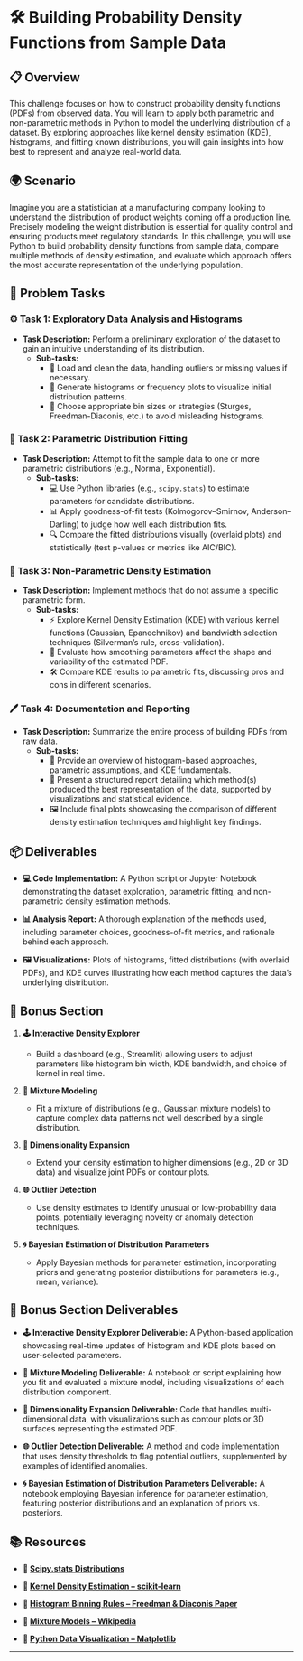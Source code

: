 # 🛠️ Building Probability Density Functions from Sample Data

## 📋 Overview
This challenge focuses on how to construct probability density functions (PDFs) from observed data. You will learn to apply both parametric and non-parametric methods in Python to model the underlying distribution of a dataset. By exploring approaches like kernel density estimation (KDE), histograms, and fitting known distributions, you will gain insights into how best to represent and analyze real-world data.

## 🌍 Scenario
Imagine you are a statistician at a manufacturing company looking to understand the distribution of product weights coming off a production line. Precisely modeling the weight distribution is essential for quality control and ensuring products meet regulatory standards. In this challenge, you will use Python to build probability density functions from sample data, compare multiple methods of density estimation, and evaluate which approach offers the most accurate representation of the underlying population.

## 📝 Problem Tasks

### ⚙️ Task 1: Exploratory Data Analysis and Histograms
- **Task Description:** Perform a preliminary exploration of the dataset to gain an intuitive understanding of its distribution.
  - **Sub-tasks:**
    - 📐 Load and clean the data, handling outliers or missing values if necessary.
    - 🧮 Generate histograms or frequency plots to visualize initial distribution patterns.
    - 🔧 Choose appropriate bin sizes or strategies (Sturges, Freedman-Diaconis, etc.) to avoid misleading histograms.

### 🔬 Task 2: Parametric Distribution Fitting
- **Task Description:** Attempt to fit the sample data to one or more parametric distributions (e.g., Normal, Exponential).
  - **Sub-tasks:**
    - 💻 Use Python libraries (e.g., `scipy.stats`) to estimate parameters for candidate distributions.
    - 📊 Apply goodness-of-fit tests (Kolmogorov–Smirnov, Anderson–Darling) to judge how well each distribution fits.
    - 🔍 Compare the fitted distributions visually (overlaid plots) and statistically (test p-values or metrics like AIC/BIC).

### 🔧 Task 3: Non-Parametric Density Estimation
- **Task Description:** Implement methods that do not assume a specific parametric form.
  - **Sub-tasks:**
    - ⚡ Explore Kernel Density Estimation (KDE) with various kernel functions (Gaussian, Epanechnikov) and bandwidth selection techniques (Silverman’s rule, cross-validation).
    - 🔄 Evaluate how smoothing parameters affect the shape and variability of the estimated PDF.
    - 🛠️ Compare KDE results to parametric fits, discussing pros and cons in different scenarios.

### 🖊️ Task 4: Documentation and Reporting
- **Task Description:** Summarize the entire process of building PDFs from raw data.
  - **Sub-tasks:**
    - 📄 Provide an overview of histogram-based approaches, parametric assumptions, and KDE fundamentals.
    - 📝 Present a structured report detailing which method(s) produced the best representation of the data, supported by visualizations and statistical evidence.
    - 🖼️ Include final plots showcasing the comparison of different density estimation techniques and highlight key findings.

## 📦 Deliverables
- **💻 Code Implementation:**
  A Python script or Jupyter Notebook demonstrating the dataset exploration, parametric fitting, and non-parametric density estimation methods.

- **📊 Analysis Report:**
  A thorough explanation of the methods used, including parameter choices, goodness-of-fit metrics, and rationale behind each approach.

- **🖼️ Visualizations:**
  Plots of histograms, fitted distributions (with overlaid PDFs), and KDE curves illustrating how each method captures the data’s underlying distribution.

## 🎁 Bonus Section
1. **🕹️ Interactive Density Explorer**
   - Build a dashboard (e.g., Streamlit) allowing users to adjust parameters like histogram bin width, KDE bandwidth, and choice of kernel in real time.

2. **🧮 Mixture Modeling**
   - Fit a mixture of distributions (e.g., Gaussian mixture models) to capture complex data patterns not well described by a single distribution.

3. **🔄 Dimensionality Expansion**
   - Extend your density estimation to higher dimensions (e.g., 2D or 3D data) and visualize joint PDFs or contour plots.

4. **🌐 Outlier Detection**
   - Use density estimates to identify unusual or low-probability data points, potentially leveraging novelty or anomaly detection techniques.

5. **🌀 Bayesian Estimation of Distribution Parameters**
   - Apply Bayesian methods for parameter estimation, incorporating priors and generating posterior distributions for parameters (e.g., mean, variance).

## 🏅 Bonus Section Deliverables
- **🕹️ Interactive Density Explorer Deliverable:**
  A Python-based application showcasing real-time updates of histogram and KDE plots based on user-selected parameters.

- **🧮 Mixture Modeling Deliverable:**
  A notebook or script explaining how you fit and evaluated a mixture model, including visualizations of each distribution component.

- **🔄 Dimensionality Expansion Deliverable:**
  Code that handles multi-dimensional data, with visualizations such as contour plots or 3D surfaces representing the estimated PDF.

- **🌐 Outlier Detection Deliverable:**
  A method and code implementation that uses density thresholds to flag potential outliers, supplemented by examples of identified anomalies.

- **🌀 Bayesian Estimation of Distribution Parameters Deliverable:**
  A notebook employing Bayesian inference for parameter estimation, featuring posterior distributions and an explanation of priors vs. posteriors.

## 📚 Resources

- **🔗 [Scipy.stats Distributions](https://docs.scipy.org/doc/scipy/reference/stats.html)**

- **🔗 [Kernel Density Estimation – scikit-learn](https://scikit-learn.org/stable/modules/density.html)**

- **🔗 [Histogram Binning Rules – Freedman & Diaconis Paper](https://www.jstor.org/stable/2985186)**

- **🔗 [Mixture Models – Wikipedia](https://en.wikipedia.org/wiki/Mixture_model)**

- **🔗 [Python Data Visualization – Matplotlib](https://matplotlib.org/)**

---
